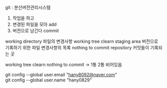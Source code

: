 git : 분산버전관리시스템
1. 작업을 하고
2. 변경된 파일을 모아 add
3. 버전으로 남긴다 commit

working directory 파일의 변경사항 working tree clearn
staging area 버전으로 기록하기 위한 파일 변경사항의 목록 nothing to commit
repository 커밋들이 기록되는 곳

working tree clearn nothing to commit → 1통 2통 비어있음



git config --global user.email "hany8092@naver.com"    
  git config --global user.name "hany0829"
